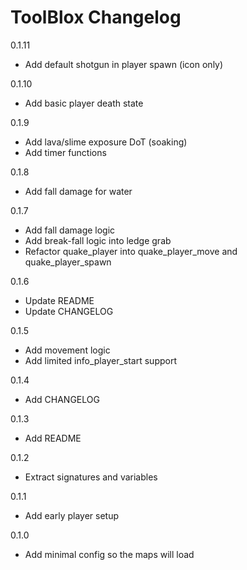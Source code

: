 # ToolBlox Changelog

0.1.11

- Add default shotgun in player spawn (icon only)

0.1.10

- Add basic player death state

0.1.9

- Add lava/slime exposure DoT (soaking)
- Add timer functions

0.1.8

- Add fall damage for water

0.1.7

- Add fall damage logic
- Add break-fall logic into ledge grab
- Refactor quake_player into quake_player_move and quake_player_spawn

0.1.6

- Update README
- Update CHANGELOG

0.1.5

- Add movement logic
- Add limited info_player_start support

0.1.4

- Add CHANGELOG

0.1.3

- Add README

0.1.2

- Extract signatures and variables

0.1.1

- Add early player setup

0.1.0

- Add minimal config so the maps will load